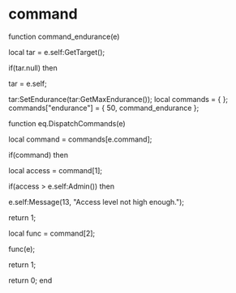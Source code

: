 # command
function command_endurance(e)

local tar = e.self:GetTarget();

if(tar.null) then


tar = e.self;



tar:SetEndurance(tar:GetMaxEndurance());
local commands = { };
commands["endurance"] = { 50, command_endurance };

function eq.DispatchCommands(e)

local command = commands[e.command];

if(command) then


local access = command[1];


if(access > e.self:Admin()) then



e.self:Message(13, "Access level not high enough.");



return 1;






local func = command[2];


func(e);


return 1;


return 0;
end